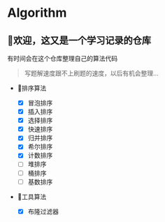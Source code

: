 # Algorithm

## 👏欢迎，这又是一个学习记录的仓库

有时间会在这个仓库整理自己的算法代码
> 写题解速度跟不上刷题的速度，以后有机会整理...

- 👣排序算法
  
    - [x] 冒泡排序
    - [x] 插入排序
    - [x] 选择排序
    - [x] 快速排序
    - [x] 归并排序
    - [x] 希尔排序
    - [x] 计数排序
    - [ ] 堆排序
    - [ ] 桶排序
    - [ ] 基数排序
  
- 🔧工具算法

    - [x] 布隆过滤器
